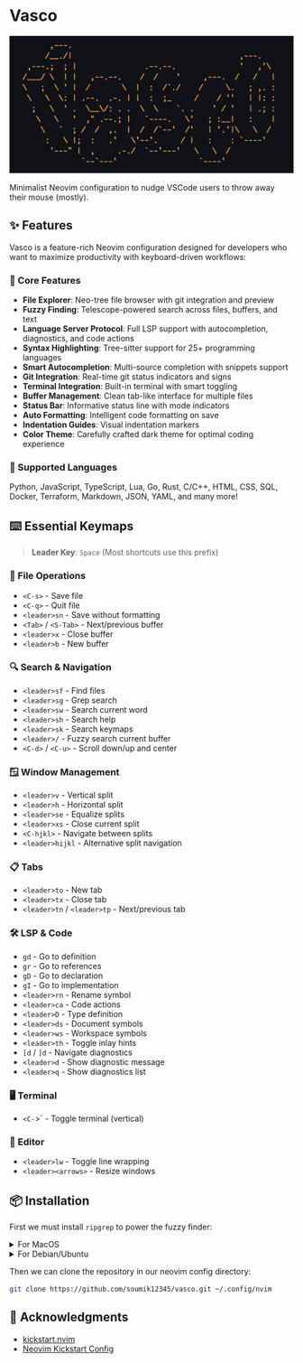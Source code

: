 # Vasco

![](./assets/vasco.png)

Minimalist Neovim configuration to nudge VSCode users to throw away their mouse (mostly).

## ✨ Features

Vasco is a feature-rich Neovim configuration designed for developers who want to maximize productivity with keyboard-driven workflows:

### 🚀 Core Features

- **File Explorer**: Neo-tree file browser with git integration and preview
- **Fuzzy Finding**: Telescope-powered search across files, buffers, and text
- **Language Server Protocol**: Full LSP support with autocompletion, diagnostics, and code actions
- **Syntax Highlighting**: Tree-sitter support for 25+ programming languages
- **Smart Autocompletion**: Multi-source completion with snippets support
- **Git Integration**: Real-time git status indicators and signs
- **Terminal Integration**: Built-in terminal with smart toggling
- **Buffer Management**: Clean tab-like interface for multiple files
- **Status Bar**: Informative status line with mode indicators
- **Auto Formatting**: Intelligent code formatting on save
- **Indentation Guides**: Visual indentation markers
- **Color Theme**: Carefully crafted dark theme for optimal coding experience

### 🎯 Supported Languages
Python, JavaScript, TypeScript, Lua, Go, Rust, C/C++, HTML, CSS, SQL, Docker, Terraform, Markdown, JSON, YAML, and many more!

## ⌨️ Essential Keymaps

> **Leader Key**: `Space` (Most shortcuts use this prefix)

### 📁 File Operations
- `<C-s>` - Save file
- `<C-q>` - Quit file
- `<leader>sn` - Save without formatting
- `<Tab>` / `<S-Tab>` - Next/previous buffer
- `<leader>x` - Close buffer
- `<leader>b` - New buffer

### 🔍 Search & Navigation
- `<leader>sf` - Find files
- `<leader>sg` - Grep search
- `<leader>sw` - Search current word
- `<leader>sh` - Search help
- `<leader>sk` - Search keymaps
- `<leader>/` - Fuzzy search current buffer
- `<C-d>` / `<C-u>` - Scroll down/up and center

### 🪟 Window Management
- `<leader>v` - Vertical split
- `<leader>h` - Horizontal split
- `<leader>se` - Equalize splits
- `<leader>xs` - Close current split
- `<C-hjkl>` - Navigate between splits
- `<leader>hijkl` - Alternative split navigation

### 📋 Tabs
- `<leader>to` - New tab
- `<leader>tx` - Close tab
- `<leader>tn` / `<leader>tp` - Next/previous tab

### 🛠️ LSP & Code
- `gd` - Go to definition
- `gr` - Go to references
- `gD` - Go to declaration
- `gI` - Go to implementation
- `<leader>rn` - Rename symbol
- `<leader>ca` - Code actions
- `<leader>D` - Type definition
- `<leader>ds` - Document symbols
- `<leader>ws` - Workspace symbols
- `<leader>th` - Toggle inlay hints
- `[d` / `]d` - Navigate diagnostics
- `<leader>d` - Show diagnostic message
- `<leader>q` - Show diagnostics list

### 🖥️ Terminal
- `<C-`>` - Toggle terminal (vertical)

### 🎨 Editor
- `<leader>lw` - Toggle line wrapping
- `<leader><arrows>` - Resize windows

## 📦 Installation

First we must install `ripgrep` to power the fuzzy finder:

<details>

<summary>For MacOS</summary>

```bash
brew install ripgrep
```

</details>

<details>

<summary>For Debian/Ubuntu</summary>

```bash
sudo apt install ripgrep
```

</details>

Then we can clone the repository in our neovim config directory:

```bash
git clone https://github.com/soumik12345/vasco.git ~/.config/nvim
```

## 🙏 Acknowledgments

- [kickstart.nvim](https://github.com/nvim-lua/kickstart.nvim)
- [Neovim Kickstart Config](https://github.com/hendrikmi/neovim-kickstart-config)
